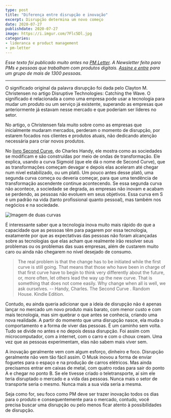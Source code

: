 ```yaml
---
type: post
title: "Diferença entre disrupção e inovação"
excerpt: Disrupção determina um novo começo
date: 2020-07-27
publishdate: 2020-07-27
image: https://i.imgur.com/7Flc5Dl.jpg
categories:
- lideranca e product management
- pm-letter
---
```


_Esse texto foi publicado muito antes na [PM Letter](https://pmletter.substack.com/). A Newsletter feita para PMs e pessoas que trabalham com produtos digitais. [Assine e entre](https://pmletter.substack.com/) para um grupo de mais de 1300 pessoas._

---


O significado original da palavra disrupção foi dada pelo Clayton M. Christensen no artigo Disruptive Technologies: Catching the Wave. O significado é relacionada a como uma empresa pode usar a tecnologia para mudar um produto ou um serviço já existente, superando as empresas que anteriormente já estavam nesse mercado e que poderiam ser líderes no setor.

No artigo, o Christensen fala muito sobre como as empresas que inicialmente mudaram mercados, perderam o momento de disrupção, por estarem focados nos clientes e produtos atuais, não dedicando atenção necessária para criar novos produtos.

No [livro Second Curve](https://amzn.to/3jFg9sC), do Charles Handy, ele mostra como as sociedades se modificam e são construídas por meio de ondas de transformação. Ele explica, usando a curva Sigmoid (que ele dá o nome de Second Curve), que as transformações começam devagar e depois elas aceleram até chegar num nível estabilizado, ou um platô. Um pouco antes desse platô, uma segunda curva começa ou deveria começar, para que uma tendência de transformação ascendente continue acontecendo. Se essa segunda curva não acontece, a sociedade se degrada, as empresas não inovam e acabam se perdendo, as pessoas não evoluem em seus objetivos. Essa curva em S é um padrão na vida (tanto profissional quanto pessoal), mas também nos negócios e na sociedade.

![Imagem de duas curvas](https://i.imgur.com/rQcxIA8.jpg)

É interessante saber que a tecnologia inova muito mais rápido do que a capacidade que as pessoas têm para pagarem por essa tecnologia, exatamente por que as expectativas das pessoas não foram alcançadas sobre as tecnologias que elas acham que realmente irão resolver seus problemas ou os problemas das suas empresas, além de custarem muito caro ou ainda não chegarem no nível desejado de consumo.

> The real problem is that the change has to be initiated while the first curve is still going. That means that those who have been in charge of that first curve have to begin to think very differently about the future, or, more often, let others lead the way up the new curve. That is something that does not come easily. Why change when all is well, we ask ourselves. -- Handy, Charles. The Second Curve . Random House. Kindle Edition.

Contudo, eu ainda queria adicionar que a ideia de disrupção não é apenas lançar no mercado um novo produto mais barato, com menor custo e com mais tecnologia, mas sim quebrar o que antes se conhecia, criando uma nova realidade. A partir do momento que uma disrupção nasce, ela muda o comportamento e a forma de viver das pessoas. É um caminho sem volta. Tudo se divide no antes e no depois dessa disrupção. Foi assim com microcomputador, com a internet, com o carro e com o choux cream. Uma vez que as pessoas experimentam, elas não sabem mais viver sem.

A inovação geralmente vem com algum esforço, dinheiro e foco. Disrupção geralmente não vem tão fácil assim. O Musk inovou a forma de enviar foguetes para o espaço e na produção de carros elétricos. Mas ainda precisamos entrar em caixas de metal, com quatro rodas para sair do ponto A e chegar no ponto B. Se ele tivesse criado o teletransporte, aí sim ele teria disruptado o mercado e a vida das pessoas. Nunca mais o setor de transporte seria o mesmo. Nunca mais a sua vida seria a mesma.

Seja como for, seu foco como PM deve ser trazer inovação todos os dias para o produto e consequentemente para o mercado, contudo, você precisa buscar uma disrupção ou pelo menos ficar atento à possibilidades de disrupção.